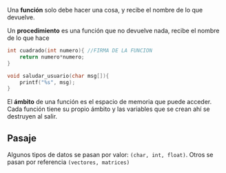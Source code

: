 Una **función** solo debe hacer una cosa, y recibe el nombre de lo que devuelve.

Un **procedimiento** es una función que no devuelve nada, recibe el nombre de lo que hace

```c
int cuadrado(int numero){ //FIRMA DE LA FUNCION
	return numero*numero;
}

void saludar_usuario(char msg[]){
	printf("%s", msg);
}
```

El **ámbito** de una función es el espacio de memoria que puede acceder. Cada función tiene su propio ámbito y las variables que se crean ahí se destruyen al salir.

## Pasaje

Algunos tipos de datos se pasan por valor: `(char, int, float)`. Otros se pasan por referencia `(vectores, matrices)`
